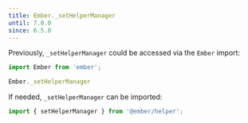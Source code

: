 ```yaml
---
title: Ember._setHelperManager
until: 7.0.0
since: 6.5.0
---
```



Previously, `_setHelperManager` could be accessed via the `Ember` import:
```js
import Ember from 'ember';

Ember._setHelperManager
```

If needed, `_setHelperManager` can be imported:
```js
import { setHelperManager } from '@ember/helper';
```
